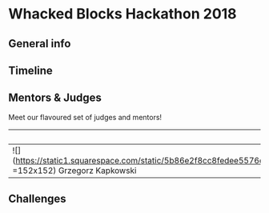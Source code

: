 # Whacked Blocks Hackathon 2018

## General info

## Timeline

## Mentors & Judges

Meet our flavoured set of judges and mentors!

Judges |   |  
------------ | -------------
![](https://static1.squarespace.com/static/5b86e2f8cc8fedee5576d563/t/5b8a4e2503ce641ab2ea4cb2/1535790631681/grzes+kapkowski.jpg =152x152) Grzegorz Kapkowski | ![](https://static1.squarespace.com/static/5b86e2f8cc8fedee5576d563/t/5b8d07844fa51ae1229fc6de/1535969162580/krzysztof+kaczor.jpg?format=500w) Krzysztof Kaczor | ![](https://static1.squarespace.com/static/5b86e2f8cc8fedee5576d563/t/5b8a4e0d4fa51ae12289d971/1535790608324/tomek+kolinko.jpg?format=500w) Tomasz Kolinko

## Challenges
